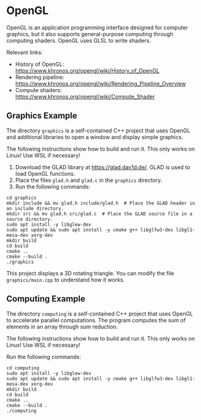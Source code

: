 # OpenGL

OpenGL is an application programming interface designed for computer graphics, but it also supports
general-purpose computing through computing shaders. OpenGL uses GLSL to write shaders.

Relevant links:

- History of OpenGL: https://www.khronos.org/opengl/wiki/History_of_OpenGL
- Rendering pipeline: https://www.khronos.org/opengl/wiki/Rendering_Pipeline_Overview
- Compute shaders: https://www.khronos.org/opengl/wiki/Compute_Shader


## Graphics Example

The directory `graphics` is a self-contained C++ project that uses OpenGL and additional libraries
to open a window and display simple graphics.

The following instructions show how to build and run it. This only works on Linux! Use WSL if
necessary!

1. Download the GLAD library at https://glad.dav1d.de/. GLAD is used to load OpenGL functions.
2. Place the files `glad.h` and `glad.c` in the `graphics` directory.
3. Run the following commands:

```
cd graphics
mkdir include && mv glad.h include/glad.h  # Place the GLAD header in an include directory.
mkdir src && mv glad.h src/glad.c  # Place the GLAD source file in a source directory.
sudo apt install -y libglew-dev
sudo apt update && sudo apt install -y cmake g++ libglfw3-dev libgl1-mesa-dev xorg-dev
mkdir build
cd build
cmake ..
cmake --build .
./graphics
```

This project displays a 3D rotating triangle. You can modify the file `graphics/main.cpp` to
understand how it works.


## Computing Example

The directory `computing` is a self-contained C++ project that uses OpenGL to accelerate parallel
computations. The program computes the sum of elements in an array through sum reduction.

The following instructions show how to build and run it. This only works on Linux! Use WSL if
necessary!

Run the following commands:

```
cd computing
sudo apt install -y libglew-dev
sudo apt update && sudo apt install -y cmake g++ libglfw3-dev libgl1-mesa-dev xorg-dev
mkdir build
cd build
cmake ..
cmake --build .
./computing
```

